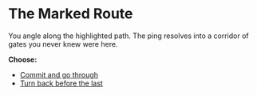 # The Marked Route

You angle along the highlighted path. The ping resolves into a corridor of gates you never knew were here.

**Choose:**
- [Commit and go through](choice-a1-gates.md) <!-- reuses A-side page if you add it later -->
- [Turn back before the last](dead-end-a1-turnback.md) <!-- optional re-use -->
